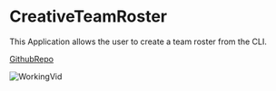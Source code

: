 # CreativeTeamRoster
This Application allows the user to create a team roster from the CLI. 

[GithubRepo]("https://github.com/Drop-G/CreativeTeamRoster")

![WorkingVid](Media/Demo.gif)
